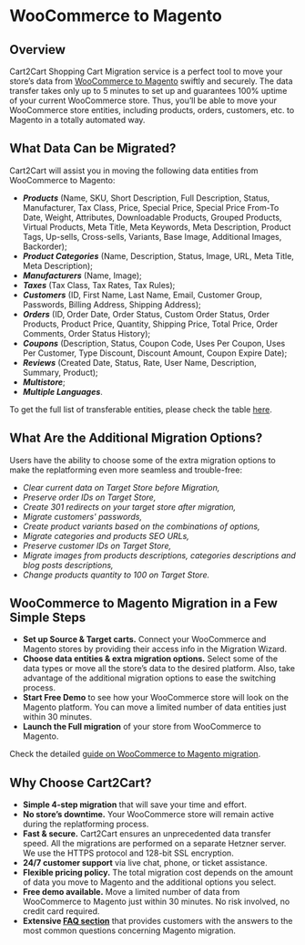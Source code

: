 # WooCommerce to Magento 
## Overview
Cart2Cart Shopping Cart Migration service is a perfect tool to move your store’s data from [WooCommerce to Magento](https://www.shopping-cart-migration.com/shopping-cart-migration-options/6684-woocommerce-to-magento-migration) swiftly and securely. The data transfer takes only up to 5 minutes to set up and guarantees 100% uptime of your current WooCommerce store. Thus, you’ll be able to move your WooCommerce store entities, including products, orders, customers, etc. to Magento in a totally automated way.
## What Data Can be Migrated?
Cart2Cart will assist you in moving the following data entities from WooCommerce to Magento:
* **_Products_** (Name, SKU, Short Description, Full Description, Status, Manufacturer, Tax Class, Price, Special Price, Special Price From-To Date, Weight, Attributes, Downloadable Products, Grouped Products, Virtual Products, Meta Title, Meta Keywords, Meta Description, Product Tags, Up-sells, Cross-sells, Variants, Base Image, Additional Images, Backorder);
* **_Product Categories_** (Name, Description, Status, Image, URL, Meta Title, Meta Description);
* **_Manufacturers_** (Name, Image);
* **_Taxes_** (Tax Class, Tax Rates, Tax Rules);
* **_Customers_** (ID, First Name, Last Name, Email, Customer Group, Passwords, Billing Address, Shipping Address);
* **_Orders_** (ID, Order Date, Order Status, Custom Order Status, Order Products, Product Price, Quantity, Shipping Price, Total Price, Order Comments, Order Status History);
* **_Coupons_** (Description, Status, Coupon Code, Uses Per Coupon, Uses Per Customer, Type Discount, Discount Amount, Coupon Expire Date);
* **_Reviews_** (Created Date, Status, Rate, User Name, Description, Summary, Product);
* **_Multistore_**;
* **_Multiple Languages_**.
 
To get the full list of transferable entities, please check the table [here](https://www.shopping-cart-migration.com/shopping-cart-migration-options/6684-woocommerce-to-magento-migration).
## What Are the Additional Migration Options?
Users have the ability to choose some of the extra migration options to make the replatforming even more seamless and trouble-free:
* _Clear current data on Target Store before Migration,_
* _Preserve order IDs on Target Store,_
* _Create 301 redirects on your target store after migration,_
* _Migrate customers' passwords,_
* _Create product variants based on the combinations of options,_ 
* _Migrate categories and products SEO URLs,_
* _Preserve customer IDs on Target Store,_
* _Migrate images from products descriptions, categories descriptions and blog posts descriptions,_
* _Change products quantity to 100 on Target Store._
## WooCommerce to Magento Migration in a Few Simple Steps 
* **Set up Source & Target carts.** Connect your WooCommerce and Magento stores by providing their access info in the Migration Wizard.
* **Choose data entities & extra migration options.** Select some of the data types or move all the store’s data to the desired platform. Also, take advantage of the additional migration options to ease the switching process.
* **Start Free Demo** to see how your WooCommerce store will look on the Magento platform. You can move a limited number of data entities just within 30 minutes.  
* **Launch the Full migration** of your store from WooCommerce to Magento.
 
Check the detailed [guide on WooCommerce to Magento migration](https://www.shopping-cart-migration.com/migration-guides/how-to-migrate-from-woocommerce-to-magento-without-missing-a-beat). 
## Why Choose Cart2Cart?
* **Simple 4-step migration** that will save your time and effort.
* **No store’s downtime.** Your WooCommerce store will remain active during the replatforming process.
* **Fast & secure.** Cart2Cart ensures an unprecedented data transfer speed. All the migrations are performed on a separate Hetzner server. We use the HTTPS protocol and 128-bit SSL encryption.
* **24/7 customer support** via live chat, phone, or ticket assistance.
* **Flexible pricing policy.** The total migration cost depends on the amount of data you move to Magento and the additional options you select.   
* **Free demo available.** Move a limited number of data from WooCommerce to Magento just within 30 minutes. No risk involved, no credit card required. 
* **Extensive [FAQ section](https://www.shopping-cart-migration.com/faq/9-magento)** that provides customers with the answers to the most common questions concerning Magento migration.

